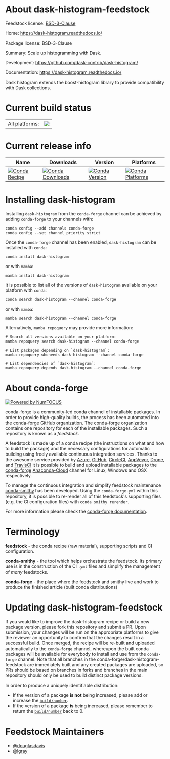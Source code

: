About dask-histogram-feedstock
==============================

Feedstock license: [BSD-3-Clause](https://github.com/conda-forge/dask-histogram-feedstock/blob/main/LICENSE.txt)

Home: https://dask-histogram.readthedocs.io/

Package license: BSD-3-Clause

Summary: Scale up histogramming with Dask.

Development: https://github.com/dask-contrib/dask-histogram/

Documentation: https://dask-histogram.readthedocs.io/

Dask histogram extends the boost-histogram library to provide
compatibility with Dask collections.


Current build status
====================


<table><tr><td>All platforms:</td>
    <td>
      <a href="https://dev.azure.com/conda-forge/feedstock-builds/_build/latest?definitionId=12707&branchName=main">
        <img src="https://dev.azure.com/conda-forge/feedstock-builds/_apis/build/status/dask-histogram-feedstock?branchName=main">
      </a>
    </td>
  </tr>
</table>

Current release info
====================

| Name | Downloads | Version | Platforms |
| --- | --- | --- | --- |
| [![Conda Recipe](https://img.shields.io/badge/recipe-dask--histogram-green.svg)](https://anaconda.org/conda-forge/dask-histogram) | [![Conda Downloads](https://img.shields.io/conda/dn/conda-forge/dask-histogram.svg)](https://anaconda.org/conda-forge/dask-histogram) | [![Conda Version](https://img.shields.io/conda/vn/conda-forge/dask-histogram.svg)](https://anaconda.org/conda-forge/dask-histogram) | [![Conda Platforms](https://img.shields.io/conda/pn/conda-forge/dask-histogram.svg)](https://anaconda.org/conda-forge/dask-histogram) |

Installing dask-histogram
=========================

Installing `dask-histogram` from the `conda-forge` channel can be achieved by adding `conda-forge` to your channels with:

```
conda config --add channels conda-forge
conda config --set channel_priority strict
```

Once the `conda-forge` channel has been enabled, `dask-histogram` can be installed with `conda`:

```
conda install dask-histogram
```

or with `mamba`:

```
mamba install dask-histogram
```

It is possible to list all of the versions of `dask-histogram` available on your platform with `conda`:

```
conda search dask-histogram --channel conda-forge
```

or with `mamba`:

```
mamba search dask-histogram --channel conda-forge
```

Alternatively, `mamba repoquery` may provide more information:

```
# Search all versions available on your platform:
mamba repoquery search dask-histogram --channel conda-forge

# List packages depending on `dask-histogram`:
mamba repoquery whoneeds dask-histogram --channel conda-forge

# List dependencies of `dask-histogram`:
mamba repoquery depends dask-histogram --channel conda-forge
```


About conda-forge
=================

[![Powered by
NumFOCUS](https://img.shields.io/badge/powered%20by-NumFOCUS-orange.svg?style=flat&colorA=E1523D&colorB=007D8A)](https://numfocus.org)

conda-forge is a community-led conda channel of installable packages.
In order to provide high-quality builds, the process has been automated into the
conda-forge GitHub organization. The conda-forge organization contains one repository
for each of the installable packages. Such a repository is known as a *feedstock*.

A feedstock is made up of a conda recipe (the instructions on what and how to build
the package) and the necessary configurations for automatic building using freely
available continuous integration services. Thanks to the awesome service provided by
[Azure](https://azure.microsoft.com/en-us/services/devops/), [GitHub](https://github.com/),
[CircleCI](https://circleci.com/), [AppVeyor](https://www.appveyor.com/),
[Drone](https://cloud.drone.io/welcome), and [TravisCI](https://travis-ci.com/)
it is possible to build and upload installable packages to the
[conda-forge](https://anaconda.org/conda-forge) [Anaconda-Cloud](https://anaconda.org/)
channel for Linux, Windows and OSX respectively.

To manage the continuous integration and simplify feedstock maintenance
[conda-smithy](https://github.com/conda-forge/conda-smithy) has been developed.
Using the ``conda-forge.yml`` within this repository, it is possible to re-render all of
this feedstock's supporting files (e.g. the CI configuration files) with ``conda smithy rerender``.

For more information please check the [conda-forge documentation](https://conda-forge.org/docs/).

Terminology
===========

**feedstock** - the conda recipe (raw material), supporting scripts and CI configuration.

**conda-smithy** - the tool which helps orchestrate the feedstock.
                   Its primary use is in the construction of the CI ``.yml`` files
                   and simplify the management of *many* feedstocks.

**conda-forge** - the place where the feedstock and smithy live and work to
                  produce the finished article (built conda distributions)


Updating dask-histogram-feedstock
=================================

If you would like to improve the dask-histogram recipe or build a new
package version, please fork this repository and submit a PR. Upon submission,
your changes will be run on the appropriate platforms to give the reviewer an
opportunity to confirm that the changes result in a successful build. Once
merged, the recipe will be re-built and uploaded automatically to the
`conda-forge` channel, whereupon the built conda packages will be available for
everybody to install and use from the `conda-forge` channel.
Note that all branches in the conda-forge/dask-histogram-feedstock are
immediately built and any created packages are uploaded, so PRs should be based
on branches in forks and branches in the main repository should only be used to
build distinct package versions.

In order to produce a uniquely identifiable distribution:
 * If the version of a package **is not** being increased, please add or increase
   the [``build/number``](https://docs.conda.io/projects/conda-build/en/latest/resources/define-metadata.html#build-number-and-string).
 * If the version of a package **is** being increased, please remember to return
   the [``build/number``](https://docs.conda.io/projects/conda-build/en/latest/resources/define-metadata.html#build-number-and-string)
   back to 0.

Feedstock Maintainers
=====================

* [@douglasdavis](https://github.com/douglasdavis/)
* [@lgray](https://github.com/lgray/)

